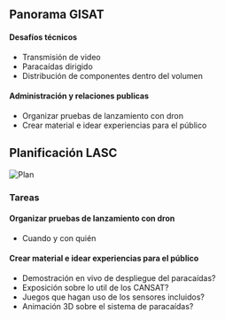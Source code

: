 ## Panorama GISAT

#### Desafíos técnicos
- Transmisión de video
- Paracaídas dirigido
- Distribución de componentes dentro del volumen
  
#### Administración y relaciones publicas
- Organizar pruebas de lanzamiento con dron
- Crear material e idear experiencias para el público

## Planificación LASC
![Plan](http://www.plantuml.com/plantuml/proxy?cache=no&src=https://raw.githubusercontent.com/gisat-udec/pillan/main/plan.iuml)

### Tareas

#### Organizar pruebas de lanzamiento con dron
- Cuando y con quién
#### Crear material e idear experiencias para el público
- Demostración en vivo de despliegue del paracaídas?
- Exposición sobre lo util de los CANSAT?
- Juegos que hagan uso de los sensores incluidos?
- Animación 3D sobre el sistema de paracaídas?